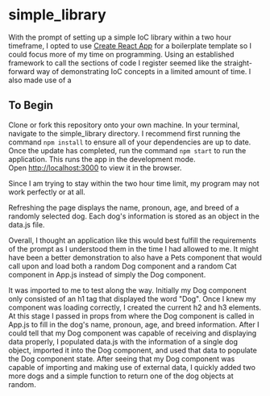 # simple_library
With the prompt of setting up a simple IoC library within a two hour timeframe, I opted to use [Create React App](https://github.com/facebook/create-react-app) for a boilerplate template so I could focus more of my time on programming.
Using an established framework to call the sections of code I register seemed like the straight-forward way of demonstrating IoC concepts in a limited amount of time.
I also made use of a 

## To Begin
Clone or fork this repository onto your own machine.
In your terminal, navigate to the simple_library directory.
I recommend first running the command `npm install` to ensure all of your dependencies are up to date. 
Once the update has completed, run the command `npm start` to run the application.
This runs the app in the development mode.\
Open [http://localhost:3000](http://localhost:3000) to view it in the browser.

Since I am trying to stay within the two hour time limit, my program may not work perfectly or at all.

Refreshing the page displays the name, pronoun, age, and breed of a randomly selected dog. Each dog's information is stored as an object in the data.js file.

Overall, I thought an application like this would best fulfill the requirements of the prompt as I understood them in the time I had allowed to me. It might have been a better demonstration to also have a Pets component that would call upon and load both a random Dog component and a random Cat component in App.js instead of simply the Dog component.

It was imported to me to test along the way.  Initially my Dog component only consisted of an h1 tag that displayed the word "Dog". 
Once I knew my component was loading correctly, I created the current h2 and h3 elements.  At this stage I passed in props from where the Dog component is called in App.js to fill in the dog's name, pronoun, age, and breed information.
After I could tell that my Dog component was capable of receiving and displaying data properly, I populated data.js with the information of a single dog object, imported it into the Dog component, and used that data to populate the Dog component state.
After seeing that my Dog component was capable of importing and making use of external data, I quickly added two more dogs and a simple function to return one of the dog objects at random.